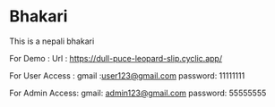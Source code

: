 # Bhakari
This is a nepali bhakari

For Demo :
Url : https://dull-puce-leopard-slip.cyclic.app/

For User Access : 
gmail :user123@gmail.com
password: 11111111


For Admin Access: 
gmail: admin123@gmail.com
password: 55555555
